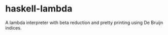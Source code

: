 haskell-lambda
==============

A lambda interpreter with beta reduction and pretty printing using De Bruijn indices.
